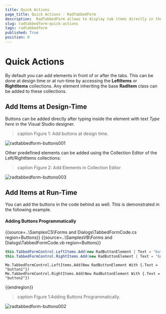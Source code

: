 ```yaml
---
title: Quick Actions
page_title: Quick Actions - RadTabbedForm
description:  RadTabbedForm allows to display tab items directly in the title bar  
slug: radtabbedform-quick-actions
tags: radtabbedform
published: True
position: 0
---
```


# Quick Actions

By default you can add elements in front of or after the tabs. This can be done at design time or at run-time by accessing the **LeftItems** or **RightItems** collections. Any element inheriting the base **RadItem** class can be added to these collections. 

## Add Items at Design-Time

Buttons can be added directly after typing inside the element with text *Type here* in the Visual Studio designer. 

>caption Figure 1: Add buttons at design time.

![radtabbedform-buttons001](images/radtabbedform-buttons001.gif)

Other predefined elements can be added using the Collection Editor of the Left/RightItems collections:

>caption Figure 2: Add Elements in Collection Editor

![radtabbedform-buttons003](images/radtabbedform-buttons003.png)

## Add Items at Run-Time

You can add the buttons in the code behind as well. This is demonstrated in the following example.

#### Adding Buttons Programmatically

{{source=..\SamplesCS\Forms and Dialogs\TabbedFormCode.cs region=Buttons}} 
{{source=..\SamplesVB\Forms and Dialogs\TabbedFormCode.vb region=Buttons}}
````C#
this.TabbedFormControl.LeftItems.Add(new RadButtonElement { Text = "button1" });
this.TabbedFormControl.RightItems.Add(new RadButtonElement { Text = "button2" });

````
````VB.NET
Me.TabbedFormControl.LeftItems.Add(New RadButtonElement With {.Text = "button1"})
Me.TabbedFormControl.RightItems.Add(New RadButtonElement With {.Text = "button2"})

```` 

{{endregion}} 

>caption Figure 1:Adding Buttons Programmatically.

![radtabbedform-buttons002](images/radtabbedform-buttons002.png)
